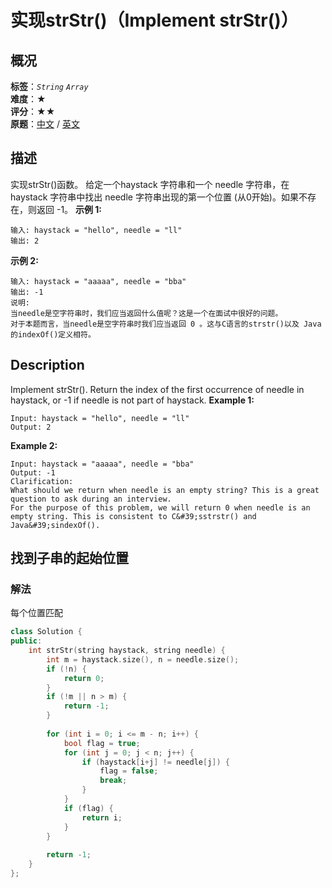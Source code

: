 # 实现strStr()（Implement strStr()）
## 概况
**标签**：*`String`*  *`Array`*<br>
**难度**：★<br>
**评分**：★★<br>
**原题**：[中文](https://leetcode-cn.com/problems/implement-strstr) / [英文](https://leetcode.com/problems/implement-strstr)
## 描述
实现strStr()函数。
给定一个haystack 字符串和一个 needle 字符串，在 haystack 字符串中找出 needle 字符串出现的第一个位置 (从0开始)。如果不存在，则返回 -1。
**示例 1:**
```
输入: haystack = "hello", needle = "ll"
输出: 2
```
**示例 2:**
```
输入: haystack = "aaaaa", needle = "bba"
输出: -1
说明:
当needle是空字符串时，我们应当返回什么值呢？这是一个在面试中很好的问题。
对于本题而言，当needle是空字符串时我们应当返回 0 。这与C语言的strstr()以及 Java的indexOf()定义相符。
```
## Description
Implement strStr().
Return the index of the first occurrence of needle in haystack, or -1 if needle is not part of haystack.
**Example 1:**
```
Input: haystack = "hello", needle = "ll"
Output: 2
```
**Example 2:**
```
Input: haystack = "aaaaa", needle = "bba"
Output: -1
Clarification:
What should we return when needle is an empty string? This is a great question to ask during an interview.
For the purpose of this problem, we will return 0 when needle is an empty string. This is consistent to C&#39;sstrstr() and Java&#39;sindexOf().
```
## 找到子串的起始位置
### 解法
每个位置匹配
```c++
class Solution {
public:
    int strStr(string haystack, string needle) {
        int m = haystack.size(), n = needle.size();
        if (!n) {
            return 0;
        }
        if (!m || n > m) {
            return -1;
        }
        
        for (int i = 0; i <= m - n; i++) {
            bool flag = true;
            for (int j = 0; j < n; j++) {
                if (haystack[i+j] != needle[j]) {
                    flag = false;
                    break;
                }
            }
            if (flag) {
                return i;
            }
        }
        
        return -1;
    }
};
```